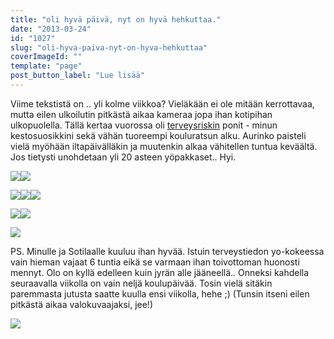 ```yaml
---
title: "oli hyvä päivä, nyt on hyvä hehkuttaa."
date: "2013-03-24"
id: "1027"
slug: "oli-hyva-paiva-nyt-on-hyva-hehkuttaa"
coverImageId: ""
template: "page"
post_button_label: "Lue lisää"
---
```


Viime tekstistä on .. yli kolme viikkoa? Vieläkään ei ole mitään kerrottavaa, mutta eilen ulkoilutin pitkästä aikaa kameraa jopa ihan kotipihan ulkopuolella. Tällä kertaa vuorossa oli [terveysriskin](http://kilpasilakka.blogspot.fi/) ponit - minun kestosuosikkini sekä vähän tuoreempi kouluratsun alku. Aurinko paisteli vielä myöhään iltapäivälläkin ja muutenkin alkaa vähitellen tuntua keväältä. Jos tietysti unohdetaan yli 20 asteen yöpakkaset.. Hyi.

  

[![](/images/IMG_0321.JPG)](http://4.bp.blogspot.com/-yGbrL_XOE6c/UU60ziUeEbI/AAAAAAAAFfc/j5_pjqbIk48/s1600/IMG_0321.JPG)[![](/images/IMG_0156.JPG)](http://1.bp.blogspot.com/-FLHG1ADjDZk/UU60xJwhrGI/AAAAAAAAFe0/WmEQdeFNHWE/s1600/IMG_0156.JPG)

  

[![](/images/IMG_0123.JPG)](http://1.bp.blogspot.com/-Mw8Y9QfTaXM/UU61QtPUV4I/AAAAAAAAFgI/P3XVSH8neaE/s1600/IMG_0123.JPG)[![](/images/IMG_0363.JPG)](http://3.bp.blogspot.com/-MRbCDrUE88g/UU601NQIEUI/AAAAAAAAFgA/ZsOmUL_DKDs/s1600/IMG_0363.JPG)[![](/images/IMG_0340.JPG)](http://1.bp.blogspot.com/-7Jn46qYpGXg/UU600j4s2nI/AAAAAAAAFf0/awT_nrmxxZ0/s1600/IMG_0340.JPG)

  

[![](/images/IMG_0246.JPG)](http://2.bp.blogspot.com/-02Po6QS4Zq4/UU60zPT1mVI/AAAAAAAAFfY/wLygSHYdU1E/s1600/IMG_0246.JPG)[![](/images/IMG_0381.JPG)](http://4.bp.blogspot.com/-zHWa18Dy0MY/UU600yHrECI/AAAAAAAAFf8/uc6ozl0lJes/s1600/IMG_0381.JPG)

  

[![](/images/IMG_0383.JPG)](http://3.bp.blogspot.com/-73HU_2TNP0U/UU601hUhD6I/AAAAAAAAFgE/F4Cj-tzRuIc/s1600/IMG_0383.JPG)

  

PS. Minulle ja Sotilaalle kuuluu ihan hyvää. Istuin terveystiedon yo-kokeessa vain hieman vajaat 6 tuntia eikä se varmaan ihan toivottoman huonosti mennyt. Olo on kyllä edelleen kuin jyrän alle jääneellä.. Onneksi kahdella seuraavalla viikolla on vain neljä koulupäivää. Tosin vielä sitäkin paremmasta jutusta saatte kuulla ensi viikolla, hehe ;) (Tunsin itseni eilen pitkästä aikaa valokuvaajaksi, jee!)

  

[![](/images/ak.png)](http://4.bp.blogspot.com/-Yd2FZ_ogY-Q/UU63wYuPvEI/AAAAAAAAFgY/heFJ4dDAxIw/s1600/ak.png)
